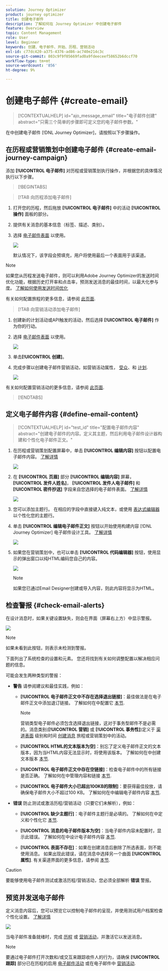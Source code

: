 ```yaml
---
solution: Journey Optimizer
product: journey optimizer
title: 创建电子邮件
description: 了解如何在 Journey Optimizer 中创建电子邮件
feature: Overview
topic: Content Management
role: User
level: Beginner
keywords: 创建、电子邮件、开始、历程、营销活动
exl-id: c77dc420-a375-4376-ad86-ac740e214c3c
source-git-commit: 803c9f9f05669fad0a9fdeeceef58652b6dccf70
workflow-type: tm+mt
source-wordcount: '856'
ht-degree: 9%

---
```


# 创建电子邮件 {#create-email}

>[!CONTEXTUALHELP]
>id="ajo_message_email"
>title="电子邮件创建"
>abstract="只需三个简单的步骤即可定义您的电子邮件参数。"

在中创建电子邮件 [!DNL Journey Optimizer]，请按照以下步骤操作。

## 在历程或营销策划中创建电子邮件 {#create-email-journey-campaign}

添加 **[!UICONTROL 电子邮件]** 对历程或营销策划执行操作，并根据您的具体情况执行以下步骤。

>[!BEGINTABS]

>[!TAB 向历程添加电子邮件]

1. 打开您的历程，然后拖放 **[!UICONTROL 电子邮件]** 中的活动 **[!UICONTROL 操作]** 面板的部分。

1. 提供有关消息的基本信息（标签、描述、类别）。

1. 选择 [电子邮件表面](email-settings.md) 以使用。

   ![](assets/email_journey.png)

   默认情况下，该字段会预填充，用户将使用最后一个表面用于该渠道。

>[!NOTE]
>
>如果您从历程发送电子邮件，则可以利用Adobe Journey Optimizer的发送时间优化功能，根据历史打开率和点击率，预测发送消息的最佳时间，以最大化参与度。 [了解如何使用发送时间优化](../building-journeys/journeys-message.md#send-time-optimization)

有关如何配置旅程的更多信息，请参阅 [此页面](../building-journeys/journey-gs.md).

>[!TAB 向营销活动添加电子邮件]

1. 创建新的计划活动或API触发的活动，然后选择 **[!UICONTROL 电子邮件]** 作为你的行动。

1. 选择 [电子邮件表面](email-settings.md) 以使用。

   ![](assets/email_campaign.png)

1. 单击&#x200B;**[!UICONTROL 创建]**。

1. 完成步骤以创建电子邮件营销活动，如营销活动属性， [受众](../segment/about-segments.md)、和 [计划](../campaigns/create-campaign.md#schedule).

   ![](assets/email_campaign_steps.png)

<!--
From the **[!UICONTROL Action]** section, specify if you want to track how your recipients react to your delivery: you can track email opens, and/or clicks on links and buttons in your email.

![](assets/email_campaign_tracking.png)
-->

有关如何配置营销活动的更多信息，请参阅 [此页面](../campaigns/get-started-with-campaigns.md).

>[!ENDTABS]

## 定义电子邮件内容 {#define-email-content}

<!-- update the quarry component with right ID value-->

>[!CONTEXTUALHELP]
>id="test_id"
>title="配置电子邮件内容"
>abstract="创建电子邮件的内容。定义其主题，然后利用电子邮件设计器构建和个性化电子邮件正文。"

1. 在历程或营销策划配置屏幕中，单击 **[!UICONTROL 编辑内容]** 按钮以配置电子邮件内容。 [了解详情](get-started-email-design.md)

   ![](assets/email_campaign_edit_content.png)

1. 在 **[!UICONTROL 页眉]** 部分 **[!UICONTROL 编辑内容]** 屏幕， **[!UICONTROL 发件人姓名]**， **[!UICONTROL 发件人电子邮件]** 和 **[!UICONTROL 密件抄送]** 字段来自您选择的电子邮件表面。 [了解详情](email-settings.md) <!--check if same for journey-->

   ![](assets/email_designer_edit_content_header.png)

1. 您可以添加主题行。 在相应的字段中直接键入纯文本，或使用 [表达式编辑器](../personalization/personalization-build-expressions.md) 以个性化您的主题行。

1. 单击 **[!UICONTROL 编辑电子邮件正文]** 按钮以开始使用构建内容 [!DNL Journey Optimizer] 电子邮件设计工具。 [了解详情](get-started-email-design.md)

   ![](assets/email_designer_edit_email_body.png)

1. 如果您在营销策划中，也可以单击 **[!UICONTROL 代码编辑器]** 按钮，使用显示的弹出窗口以纯HTML编码您自己的内容。

   ![](assets/email_designer_edit_code_editor.png)

   >[!NOTE]
   >
   >如果您已通过Email Designer创建或导入内容，则此内容将显示为HTML。

## 检查警报 {#check-email-alerts}

在设计消息时，如果关键设置缺失，则会在界面（屏幕右上方）中显示警报。

![](assets/email_journey_alerts_details.png)

>[!NOTE]
>
>如果未看到此按钮，则表示未检测到警报。

下面列出了系统检查的设置和元素。 您还将找到有关如何调整配置以解决相应问题的信息。

可能会发生两种类型的警报：

* **警告** 请参阅建议和最佳实践，例如：

   * **[!UICONTROL 电子邮件正文中不存在选择退出链接]**：最佳做法是在电子邮件正文中添加退订链接。 了解如何在中配置它 [本节](../privacy/opt-out.md#opt-out-management).

      >[!NOTE]
      >
      >营销类型电子邮件必须包含选择退出链接，这对于事务型邮件不是必需的。消息类别(**[!UICONTROL 营销]** 或 **[!UICONTROL 事务性]**)定义于 [渠道表面](email-settings.md#email-type) 级别和时间 [创建消息](#create-email-journey-campaign) 旅程或营销策划中的活动。

   * **[!UICONTROL HTML的文本版本为空]**：别忘了定义电子邮件正文的文本版本，因为当HTML内容无法显示时，将使用该版本。 了解如何在中创建文本版本 [本节](text-version-email.md).

   * **[!UICONTROL 电子邮件正文中存在空链接]**：检查电子邮件中的所有链接是否正确。 了解如何在中管理内容和链接 [本节](content-from-scratch.md).

   * **[!UICONTROL 电子邮件大小已超出100KB的限制]**：要获得最佳投放，请确保电子邮件大小不超过100 KB。 了解如何在中编辑电子邮件内容 [本节](content-from-scratch.md).

* **错误** 防止测试或激活历程/营销活动（只要它们未解析），例如：

   * **[!UICONTROL 缺少主题行]**：电子邮件主题行是必填的。 了解如何在中定义和个性化它 [本节](create-email.md).

   <!--HTML is empty when Amp HTML is present-->

   * **[!UICONTROL 消息的电子邮件版本为空]**：当电子邮件内容未配置时，显示此错误。 了解如何在中设计电子邮件内容 [本节](get-started-email-design.md).

   * **[!UICONTROL 表面不存在]**：如果在创建消息后删除了所选表面，则不能使用消息。 如果出现此错误，请在消息中选择另一个曲面 **[!UICONTROL 属性]**. 有关渠道界面的更多信息，请参阅 [本节](../configuration/channel-surfaces.md).


>[!CAUTION]
>
>要能够使用电子邮件测试或激活历程/营销活动，您必须全部解析 **错误** 警报。

## 预览并发送电子邮件

定义消息内容后，您可以预览它以控制电子邮件的呈现，并使用测试用户档案检查个性化设置。 [了解详情](preview.md)

![](assets/email_designer_edit_simulate.png)

当电子邮件准备就绪时，完成 [历程](../building-journeys/journey-gs.md) 或 [营销活动](../campaigns/create-campaign.md)，并激活它以发送消息。

>[!NOTE]
>
>要通过电子邮件打开次数和/或交互来跟踪收件人的行为，请确保 **[!UICONTROL 跟踪]** 部分已在历程的启用 [电子邮件活动](../building-journeys/journeys-message.md) 或在电子邮件中 [营销活动](../campaigns/create-campaign.md).<!--to move?-->

<!--

## Define your email content {#email-content}

Use [!DNL Journey Optimizer] Email Designer to [design your email from scratch](../email/content-from-scratch.md). If you have an existing content, you can [import it in the Email Designer](../email/existing-content.md), or [code your own content](../email/code-content.md) in [!DNL Journey Optimizer]. 

[!DNL Journey Optimizer] comes with a set of [built-in templates](email-templates.md) to help you start. Any email can also be saved as a template.

Use [!DNL Journey Optimizer] Expression editor to personalize your messages with profiles' data. For more on personalization, refer to [this section](../personalization/personalize.md).

Adapt the content of your messages to the targeted profiles by using [!DNL Journey Optimizer] dynamic content capabilities. [Get started with dynamic content](../personalization/get-started-dynamic-content.md)

## Email tracking {#email-tracking}

If you want to track the behavior of your recipients through openings and/or clicks on links, enable the following options: **[!UICONTROL Email opens]** and **[!UICONTROL Click on email]**. 

Learn more about tracking in [this section](message-tracking.md).

## Validate your email content {#email-content-validate}

Control the rendering of your email, and check personalization settings with test profiles, using the preview section on the left-hand side. For more on this, refer to [this section](preview.md).

![](assets/messages-simple-preview.png)

You must also check alerts in the upper section of the editor.  Some of them are simple warnings, but others can prevent you from using the message. 

-->


